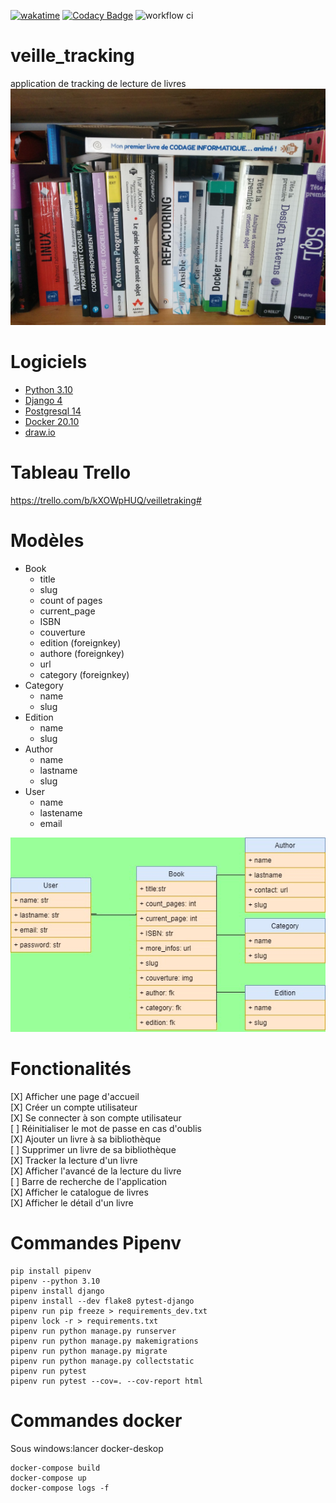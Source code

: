 [![wakatime](https://wakatime.com/badge/user/648b0556-0c0e-4e9d-b952-2bea950dabe6/project/ce91cfb1-ac21-4c0b-a1dd-dd75004877be.svg)](https://wakatime.com/badge/user/648b0556-0c0e-4e9d-b952-2bea950dabe6/project/ce91cfb1-ac21-4c0b-a1dd-dd75004877be)
[![Codacy Badge](https://app.codacy.com/project/badge/Grade/e2c07d13eb674eb88288901cba08ba52)](https://www.codacy.com/gh/jbbaillet85/veille_tracking/dashboard?utm_source=github.com&amp;utm_medium=referral&amp;utm_content=jbbaillet85/veille_tracking&amp;utm_campaign=Badge_Grade)
![workflow ci](https://github.com/jbbaillet85/veille_tracking/actions/workflows/django.yaml/badge.svg)


# veille_tracking
application de tracking de lecture de livres
 ![livres](/static/assets/img/bibliotheque.jpg "livres")

# Logiciels
- [Python 3.10](https://www.python.org/ "python")
- [Django 4](https://www.djangoproject.com/ "django")
- [Postgresql 14](https://www.postgresql.fr/ "Postgresql")
- [Docker 20.10](https://www.docker.com/ "Docker")
- [draw.io](https://draw-io.fr.softonic.com/ "draw.io")
# Tableau Trello
https://trello.com/b/kXOWpHUQ/veilletraking#

 # Modèles

- Book
  - title
  - slug
  - count of pages
  - current_page
  - ISBN
  - couverture
  - edition (foreignkey)
  - authore (foreignkey)
  - url
  - category (foreignkey)
- Category
  - name
  - slug
- Edition
  - name
  - slug
- Author
  - name
  - lastname
  - slug
- User
  - name
  - lastename
  - email

![diagrame entité association](/doc/association_entity_diagram.jpg "livres")

# Fonctionalités

[X] Afficher une page d'accueil  
[X] Créer un compte utilisateur  
[X] Se connecter à son compte utilisateur  
[ ] Réinitialiser le mot de passe en cas d'oublis  
[X] Ajouter un livre à sa bibliothèque  
[ ] Supprimer un livre de sa bibliothèque  
[X] Tracker la lecture d'un livre  
[X] Afficher l'avancé de la lecture du livre  
[ ] Barre de recherche de l'application  
[X] Afficher le catalogue de livres  
[X] Afficher le détail d'un livre  


# Commandes Pipenv
```
pip install pipenv
pipenv --python 3.10
pipenv install django
pipenv install --dev flake8 pytest-django
pipenv run pip freeze > requirements_dev.txt
pipenv lock -r > requirements.txt
pipenv run python manage.py runserver
pipenv run python manage.py makemigrations
pipenv run python manage.py migrate
pipenv run python manage.py collectstatic
pipenv run pytest
pipenv run pytest --cov=. --cov-report html
```
# Commandes docker
Sous windows:lancer docker-deskop
```
docker-compose build
docker-compose up
docker-compose logs -f
```